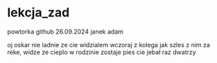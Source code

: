 # lekcja_zad
powtorka github
26.09.2024
janek adam


oj oskar nie ladnie ze cie widzialem wczoraj z kolega jak szles z nim za reke, widze ze cieplo w rodzinie zostaje
pies cie jebał
raz dwatrzy 
